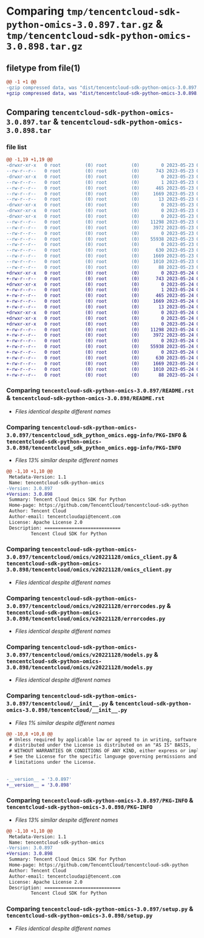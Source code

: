 # Comparing `tmp/tencentcloud-sdk-python-omics-3.0.897.tar.gz` & `tmp/tencentcloud-sdk-python-omics-3.0.898.tar.gz`

## filetype from file(1)

```diff
@@ -1 +1 @@
-gzip compressed data, was "dist/tencentcloud-sdk-python-omics-3.0.897.tar", last modified: Tue May 23 02:28:09 2023, max compression
+gzip compressed data, was "dist/tencentcloud-sdk-python-omics-3.0.898.tar", last modified: Wed May 24 02:03:05 2023, max compression
```

## Comparing `tencentcloud-sdk-python-omics-3.0.897.tar` & `tencentcloud-sdk-python-omics-3.0.898.tar`

### file list

```diff
@@ -1,19 +1,19 @@
-drwxr-xr-x   0 root         (0) root         (0)        0 2023-05-23 02:28:09.000000 tencentcloud-sdk-python-omics-3.0.897/
--rw-r--r--   0 root         (0) root         (0)      743 2023-05-23 02:28:09.000000 tencentcloud-sdk-python-omics-3.0.897/README.rst
-drwxr-xr-x   0 root         (0) root         (0)        0 2023-05-23 02:28:09.000000 tencentcloud-sdk-python-omics-3.0.897/tencentcloud_sdk_python_omics.egg-info/
--rw-r--r--   0 root         (0) root         (0)        1 2023-05-23 02:28:09.000000 tencentcloud-sdk-python-omics-3.0.897/tencentcloud_sdk_python_omics.egg-info/dependency_links.txt
--rw-r--r--   0 root         (0) root         (0)      465 2023-05-23 02:28:09.000000 tencentcloud-sdk-python-omics-3.0.897/tencentcloud_sdk_python_omics.egg-info/SOURCES.txt
--rw-r--r--   0 root         (0) root         (0)     1669 2023-05-23 02:28:09.000000 tencentcloud-sdk-python-omics-3.0.897/tencentcloud_sdk_python_omics.egg-info/PKG-INFO
--rw-r--r--   0 root         (0) root         (0)       13 2023-05-23 02:28:09.000000 tencentcloud-sdk-python-omics-3.0.897/tencentcloud_sdk_python_omics.egg-info/top_level.txt
-drwxr-xr-x   0 root         (0) root         (0)        0 2023-05-23 02:28:09.000000 tencentcloud-sdk-python-omics-3.0.897/tencentcloud/
-drwxr-xr-x   0 root         (0) root         (0)        0 2023-05-23 02:28:09.000000 tencentcloud-sdk-python-omics-3.0.897/tencentcloud/omics/
-drwxr-xr-x   0 root         (0) root         (0)        0 2023-05-23 02:28:09.000000 tencentcloud-sdk-python-omics-3.0.897/tencentcloud/omics/v20221128/
--rw-r--r--   0 root         (0) root         (0)    11298 2023-05-23 02:28:09.000000 tencentcloud-sdk-python-omics-3.0.897/tencentcloud/omics/v20221128/omics_client.py
--rw-r--r--   0 root         (0) root         (0)     3972 2023-05-23 02:28:09.000000 tencentcloud-sdk-python-omics-3.0.897/tencentcloud/omics/v20221128/errorcodes.py
--rw-r--r--   0 root         (0) root         (0)        0 2023-05-23 02:28:09.000000 tencentcloud-sdk-python-omics-3.0.897/tencentcloud/omics/v20221128/__init__.py
--rw-r--r--   0 root         (0) root         (0)    55938 2023-05-23 02:28:09.000000 tencentcloud-sdk-python-omics-3.0.897/tencentcloud/omics/v20221128/models.py
--rw-r--r--   0 root         (0) root         (0)        0 2023-05-23 02:28:09.000000 tencentcloud-sdk-python-omics-3.0.897/tencentcloud/omics/__init__.py
--rw-r--r--   0 root         (0) root         (0)      630 2023-05-23 02:28:09.000000 tencentcloud-sdk-python-omics-3.0.897/tencentcloud/__init__.py
--rw-r--r--   0 root         (0) root         (0)     1669 2023-05-23 02:28:09.000000 tencentcloud-sdk-python-omics-3.0.897/PKG-INFO
--rw-r--r--   0 root         (0) root         (0)     1010 2023-05-23 02:28:09.000000 tencentcloud-sdk-python-omics-3.0.897/setup.py
--rw-r--r--   0 root         (0) root         (0)       88 2023-05-23 02:28:09.000000 tencentcloud-sdk-python-omics-3.0.897/setup.cfg
+drwxr-xr-x   0 root         (0) root         (0)        0 2023-05-24 02:03:05.000000 tencentcloud-sdk-python-omics-3.0.898/
+-rw-r--r--   0 root         (0) root         (0)      743 2023-05-24 02:03:05.000000 tencentcloud-sdk-python-omics-3.0.898/README.rst
+drwxr-xr-x   0 root         (0) root         (0)        0 2023-05-24 02:03:05.000000 tencentcloud-sdk-python-omics-3.0.898/tencentcloud_sdk_python_omics.egg-info/
+-rw-r--r--   0 root         (0) root         (0)        1 2023-05-24 02:03:05.000000 tencentcloud-sdk-python-omics-3.0.898/tencentcloud_sdk_python_omics.egg-info/dependency_links.txt
+-rw-r--r--   0 root         (0) root         (0)      465 2023-05-24 02:03:05.000000 tencentcloud-sdk-python-omics-3.0.898/tencentcloud_sdk_python_omics.egg-info/SOURCES.txt
+-rw-r--r--   0 root         (0) root         (0)     1669 2023-05-24 02:03:05.000000 tencentcloud-sdk-python-omics-3.0.898/tencentcloud_sdk_python_omics.egg-info/PKG-INFO
+-rw-r--r--   0 root         (0) root         (0)       13 2023-05-24 02:03:05.000000 tencentcloud-sdk-python-omics-3.0.898/tencentcloud_sdk_python_omics.egg-info/top_level.txt
+drwxr-xr-x   0 root         (0) root         (0)        0 2023-05-24 02:03:05.000000 tencentcloud-sdk-python-omics-3.0.898/tencentcloud/
+drwxr-xr-x   0 root         (0) root         (0)        0 2023-05-24 02:03:05.000000 tencentcloud-sdk-python-omics-3.0.898/tencentcloud/omics/
+drwxr-xr-x   0 root         (0) root         (0)        0 2023-05-24 02:03:05.000000 tencentcloud-sdk-python-omics-3.0.898/tencentcloud/omics/v20221128/
+-rw-r--r--   0 root         (0) root         (0)    11298 2023-05-24 02:03:05.000000 tencentcloud-sdk-python-omics-3.0.898/tencentcloud/omics/v20221128/omics_client.py
+-rw-r--r--   0 root         (0) root         (0)     3972 2023-05-24 02:03:05.000000 tencentcloud-sdk-python-omics-3.0.898/tencentcloud/omics/v20221128/errorcodes.py
+-rw-r--r--   0 root         (0) root         (0)        0 2023-05-24 02:03:05.000000 tencentcloud-sdk-python-omics-3.0.898/tencentcloud/omics/v20221128/__init__.py
+-rw-r--r--   0 root         (0) root         (0)    55938 2023-05-24 02:03:05.000000 tencentcloud-sdk-python-omics-3.0.898/tencentcloud/omics/v20221128/models.py
+-rw-r--r--   0 root         (0) root         (0)        0 2023-05-24 02:03:05.000000 tencentcloud-sdk-python-omics-3.0.898/tencentcloud/omics/__init__.py
+-rw-r--r--   0 root         (0) root         (0)      630 2023-05-24 02:03:05.000000 tencentcloud-sdk-python-omics-3.0.898/tencentcloud/__init__.py
+-rw-r--r--   0 root         (0) root         (0)     1669 2023-05-24 02:03:05.000000 tencentcloud-sdk-python-omics-3.0.898/PKG-INFO
+-rw-r--r--   0 root         (0) root         (0)     1010 2023-05-24 02:03:05.000000 tencentcloud-sdk-python-omics-3.0.898/setup.py
+-rw-r--r--   0 root         (0) root         (0)       88 2023-05-24 02:03:05.000000 tencentcloud-sdk-python-omics-3.0.898/setup.cfg
```

### Comparing `tencentcloud-sdk-python-omics-3.0.897/README.rst` & `tencentcloud-sdk-python-omics-3.0.898/README.rst`

 * *Files identical despite different names*

### Comparing `tencentcloud-sdk-python-omics-3.0.897/tencentcloud_sdk_python_omics.egg-info/PKG-INFO` & `tencentcloud-sdk-python-omics-3.0.898/tencentcloud_sdk_python_omics.egg-info/PKG-INFO`

 * *Files 13% similar despite different names*

```diff
@@ -1,10 +1,10 @@
 Metadata-Version: 1.1
 Name: tencentcloud-sdk-python-omics
-Version: 3.0.897
+Version: 3.0.898
 Summary: Tencent Cloud Omics SDK for Python
 Home-page: https://github.com/TencentCloud/tencentcloud-sdk-python
 Author: Tencent Cloud
 Author-email: tencentcloudapi@tencent.com
 License: Apache License 2.0
 Description: ============================
         Tencent Cloud SDK for Python
```

### Comparing `tencentcloud-sdk-python-omics-3.0.897/tencentcloud/omics/v20221128/omics_client.py` & `tencentcloud-sdk-python-omics-3.0.898/tencentcloud/omics/v20221128/omics_client.py`

 * *Files identical despite different names*

### Comparing `tencentcloud-sdk-python-omics-3.0.897/tencentcloud/omics/v20221128/errorcodes.py` & `tencentcloud-sdk-python-omics-3.0.898/tencentcloud/omics/v20221128/errorcodes.py`

 * *Files identical despite different names*

### Comparing `tencentcloud-sdk-python-omics-3.0.897/tencentcloud/omics/v20221128/models.py` & `tencentcloud-sdk-python-omics-3.0.898/tencentcloud/omics/v20221128/models.py`

 * *Files identical despite different names*

### Comparing `tencentcloud-sdk-python-omics-3.0.897/tencentcloud/__init__.py` & `tencentcloud-sdk-python-omics-3.0.898/tencentcloud/__init__.py`

 * *Files 1% similar despite different names*

```diff
@@ -10,8 +10,8 @@
 # Unless required by applicable law or agreed to in writing, software
 # distributed under the License is distributed on an "AS IS" BASIS,
 # WITHOUT WARRANTIES OR CONDITIONS OF ANY KIND, either express or implied.
 # See the License for the specific language governing permissions and
 # limitations under the License.
 
 
-__version__ = '3.0.897'
+__version__ = '3.0.898'
```

### Comparing `tencentcloud-sdk-python-omics-3.0.897/PKG-INFO` & `tencentcloud-sdk-python-omics-3.0.898/PKG-INFO`

 * *Files 13% similar despite different names*

```diff
@@ -1,10 +1,10 @@
 Metadata-Version: 1.1
 Name: tencentcloud-sdk-python-omics
-Version: 3.0.897
+Version: 3.0.898
 Summary: Tencent Cloud Omics SDK for Python
 Home-page: https://github.com/TencentCloud/tencentcloud-sdk-python
 Author: Tencent Cloud
 Author-email: tencentcloudapi@tencent.com
 License: Apache License 2.0
 Description: ============================
         Tencent Cloud SDK for Python
```

### Comparing `tencentcloud-sdk-python-omics-3.0.897/setup.py` & `tencentcloud-sdk-python-omics-3.0.898/setup.py`

 * *Files identical despite different names*

